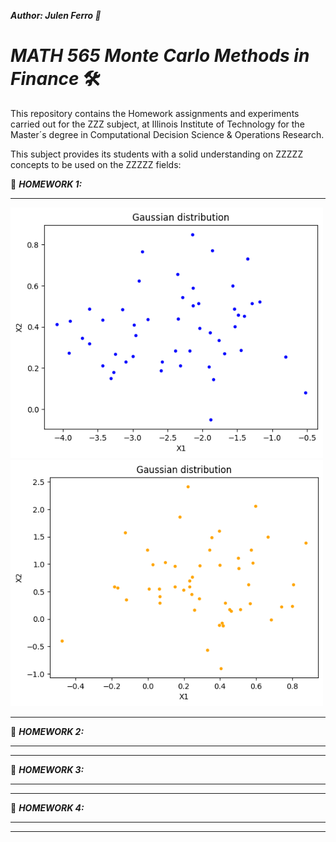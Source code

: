 ***Author: Julen Ferro 🚗***

# ***_MATH 565 Monte Carlo Methods in Finance_*** 🛠️

This repository contains the Homework assignments and experiments carried out for the ZZZ subject, at Illinois Institute of Technology for the Master´s degree in Computational Decision Science & Operations Research.

This subject provides its students with a solid understanding on ZZZZZ concepts to be used on the ZZZZZ fields:

📁 ***_HOMEWORK 1:_***

---

<img src="https://github.com/ferriitoo/MATH-569-Statistical-Learning/blob/main/images_hw1/gaussian_distribution_2.png" width="500"/><img src="https://github.com/ferriitoo/MATH-569-Statistical-Learning/blob/main/images_hw1/gaussian_distribution.png" width="500"/>  

---


📁 ***_HOMEWORK 2:_***

---

---

📁 ***_HOMEWORK 3:_***

---

---

📁 ***_HOMEWORK 4:_***

---

---

